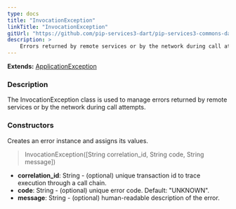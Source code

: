 ```yaml
---
type: docs
title: "InvocationException"
linkTitle: "InvocationException"
gitUrl: "https://github.com/pip-services3-dart/pip-services3-commons-dart"
description: >
    Errors returned by remote services or by the network during call attempts.
---
```


**Extends:** [ApplicationException](../application_exception)

### Description

The InvocationException class is used to manage errors returned by remote services or by the network during call attempts.

### Constructors
Creates an error instance and assigns its values.

> InvocationException([String correlation_id, String code, String message])

- **correlation_id**: String - (optional) unique transaction id to trace execution through a call chain.
- **code**: String - (optional) unique error code. Default: "UNKNOWN".
- **message**: String - (optional) human-readable description of the error.


